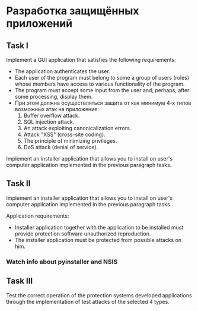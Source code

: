 # Разработка защищённых приложений

## Task I

Implement a GUI application that satisfies
the following requirements:
- The application authenticates the user.
- Each user of the program must belong to some
a group of users (roles) whose members have access to various
functionality of the program.
- The program must accept some input from the user and,
perhaps, after some processing, display them.
- При этом должна осуществляться защита от как минимум 4-х типов
возможных атак на приложение:
    1. Buffer overflow attack.
    2. SQL injection attack.
    3. An attack exploiting canonicalization errors.
    4. Attack "XSS" (cross-site coding).
    5. The principle of minimizing privileges.
    6. DoS attack (denial of service).


Implement an installer application that allows you to install on
user's computer application implemented in the previous paragraph
tasks.

## Task II

Implement an installer application that allows you to install on
user's computer application implemented in the previous paragraph
tasks.

Application requirements:
- Installer application together with the application to be installed must provide
protection software unauthorized reproduction.
- The installer application must be protected from possible attacks on
him.

### **Watch info about pyinstaller and NSIS**

## Task III
Test the correct operation of the protection systems developed
applications through the implementation of test attacks of the selected 4 types.